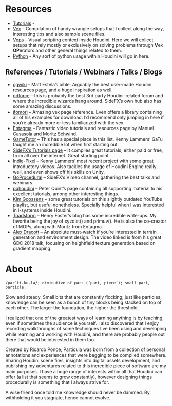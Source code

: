 # Resources

- [Tutorials](https://github.com/ribponce/particula/blob/master/tutorials/README.md) - 
- [Vex](https://github.com/ribponce/particula/tree/master/vex) – Compilation of handy wrangle setups that I collect along the way, interesting tips and also sample scene files.
- [Vops](https://github.com/ribponce/particula/tree/master/vops) - Visual scripting context inside Houdini. Here we will collect setups that rely mostly or exclusively on solving problems through **V**ex **OP**erators and other general things related to them.
- [Python](https://github.com/ribponce/particula/tree/master/python) - Any sort of python usage within Houdini will go in here.

## References / Tutorials / Webinars / Talks / Blogs

- [cgwiki](http://www.tokeru.com/cgwiki/index.php?title=Houdini) – Matt Estela’s bible. Arguably the best user-made Houdini resources page, and a huge inspiration as well.
- [odforce](https://forums.odforce.net/) – this is probably the best 3rd party Houdini-related forum and where the incredible wizards hang around. SideFX’s own hub also has some amazing discussions.
- [jtomori](https://github.com/jtomori/vex_tutorial) – Amazing vex page reference. Even offers a library containing all of his examples for download. I’d recommend only jumping in here if you’re already more or less familiarized with the vex.
- [Entagma](http://www.entagma.com/) – Fantastic video tutorials and resources page by Manuel Casasola and Moritz Schwind.
- [GameTutor](http://www.gametutor.com/live/home-live/) – This has a special place in this list. Kenny Lammers’ GaTu taught me an incredible lot when first starting out.
- [SideFX’s Tutorials page](https://www.sidefx.com/tutorials/) – It compiles great tutorials, either paid or free, from all over the internet. Great starting point.
- [Indie-Pixel](https://www.youtube.com/channel/UC7P6olyswpgJlElZA6RXUNQ) – Kenny Lammers’ most recent project with some great introductory videos. Also tackles the usage of Houdini Engine really well, and even shows off his skills on Unity.
- [GoProcedural](https://vimeo.com/goprocedural) – SideFX’s Vimeo channel, gathering the best talks and webinars.
- [pqhoudini](https://sites.google.com/site/pqhoudinitutorial/) – Peter Quint’s page containing all supporting material to his excellent tutorials, among other interesting things.
- [Kim Goossens](https://www.youtube.com/playlist?list=PLShEm1_z6_cyBOAKQSH2ck-enGSnovMjD) – some great tutorials on this slightly outdated YouTube playlist, but useful nonetheless. Specially helpful when I was interested in l-systems inside Houdini.
- [Toadstorm](https://www.toadstorm.com/blog/) – Henry Foster’s blog has some incredible write-ups. My favorite being the joy of xyzdist() and primuv(). He is also the co-creator of MOPs, along with Moritz from Entagma.
- [Alex Dracott](https://vimeo.com/261901572) – An absolute must-watch if you’re interested in terrain generation and environment design. The video linked is from his great GDC 2018 talk, focusing on heightfield texture generation based on gradient mapping.


# About

    /parˈti.ku.la/; diminutive of pars (‘part, piece’); small part, particle.

Slow and steady. Small bits that are constantly flocking; just like particles, knowledge can be seen as a bunch of tiny blocks being stacked on top of each other. The larger the foundation, the higher the threshold.

I realized that one of the greatest ways of learning anything is by teaching, even if sometimes the audience is yourself. I also discovered that I enjoy recording walkthroughs of some techniques I’ve been using and developing while learning and working with Houdini, and there are probably people out there that would be interested in them too.

Created by Ricardo Ponce, Particula was born from a collection of personal annotations and experiences that were begging to be compiled somewhere. Sharing Houdini scene files, insights into digital assets development, and publishing my adventures related to this incredible piece of software are my main purposes. I have a huge range of interests within all that Houdini can offer (a list that seems to grow constantly), however designing things procedurally is something that I always strive for.

A wise friend once told me knowledge should never be dammed. By withholding it you stagnate, hence cannot evolve.
